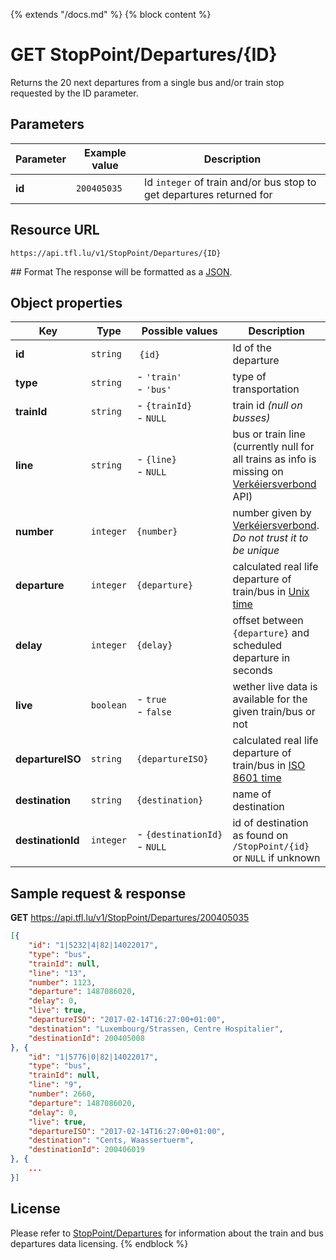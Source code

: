 {% extends "/docs.md" %}
{% block content %}
# GET StopPoint/Departures/{ID}
Returns the 20 next departures from a single bus and/or train stop requested by the ID parameter.

## Parameters
| Parameter         | Example value                   | Description |
| ----------------- | ------------------------------- | ----------- |
| **id** | `200405035` | Id `integer` of train and/or bus stop to get departures returned for |

## Resource URL
    https://api.tfl.lu/v1/StopPoint/Departures/{ID}

## Format
The response will be formatted as a [JSON](https://en.wikipedia.org/wiki/JSON).

## Object properties
| Key               | Type      | Possible values                   | Description |
| ----------------- | --------- | --------------------------------- | ----------- |
| **id**            | `string`  | `{id}`                            | Id of the departure |
| **type**          | `string`  | - `'train'`<br />- `'bus'`        | type of transportation |
| **trainId**       | `string`  | - `{trainId}`<br />- `NULL`       | train id _(null on busses)_ |
| **line**          | `string`  | - `{line}`<br />- `NULL`          | bus or train line (currently null for all trains as info is missing on [Verkéiersverbond](https://data.public.lu/en/organizations/mobiliteitszentral/) API) |
| **number**        | `integer` | `{number}`                        | number given by [Verkéiersverbond](https://data.public.lu/en/organizations/mobiliteitszentral/). _Do not trust it to be unique_ |
| **departure**     | `integer` | `{departure}`                     | calculated real life departure of train/bus in [Unix time](https://en.wikipedia.org/wiki/Unix_time) |
| **delay**         | `integer` | `{delay}`                         | offset between `{departure}` and scheduled departure in seconds |
| **live**          | `boolean` | - `true`<br />- `false`           | wether live data is available for the given train/bus or not |
| **departureISO**  | `string`  | `{departureISO}`                  | calculated real life departure of train/bus in [ISO 8601 time](https://en.wikipedia.org/wiki/ISO_8601) |
| **destination**   | `string`  | `{destination}`                   | name of destination |
| **destinationId** | `integer` | <nobr>- `{destinationId}`</nobr><br />- `NULL` | id of destination as found on `/StopPoint/{id}` or `NULL` if unknown |

## Sample request & response
**GET** https://api.tfl.lu/v1/StopPoint/Departures/200405035
```json
[{
	"id": "1|5232|4|82|14022017",
	"type": "bus",
	"trainId": null,
	"line": "13",
	"number": 1123,
	"departure": 1487086020,
	"delay": 0,
	"live": true,
	"departureISO": "2017-02-14T16:27:00+01:00",
	"destination": "Luxembourg/Strassen, Centre Hospitalier",
	"destinationId": 200405008
}, {
	"id": "1|5776|0|82|14022017",
	"type": "bus",
	"trainId": null,
	"line": "9",
	"number": 2660,
	"departure": 1487086020,
	"delay": 0,
	"live": true,
	"departureISO": "2017-02-14T16:27:00+01:00",
	"destination": "Cents, Waassertuerm",
	"destinationId": 200406019
}, {
	...
}]
```

## License
Please refer to [StopPoint/Departures](/RESTAPIs/StopPoint-Departures.md#license) for information about the train and bus departures data licensing.
{% endblock %}
